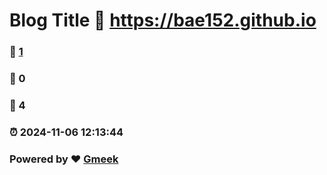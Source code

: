 # Blog Title :link: https://bae152.github.io 
### :page_facing_up: [1](https://bae152.github.io/tag.html) 
### :speech_balloon: 0 
### :hibiscus: 4 
### :alarm_clock: 2024-11-06 12:13:44 
### Powered by :heart: [Gmeek](https://github.com/Meekdai/Gmeek)
